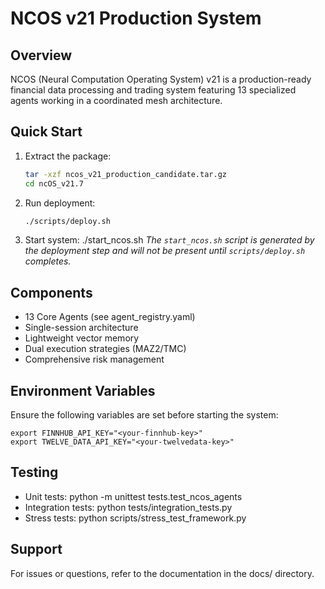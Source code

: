 # NCOS v21 Production System

## Overview
NCOS (Neural Computation Operating System) v21 is a production-ready financial data processing and trading system featuring 13 specialized agents working in a coordinated mesh architecture.

## Quick Start
1. Extract the package:
   ```bash
   tar -xzf ncos_v21_production_candidate.tar.gz
   cd ncOS_v21.7
   ```
2. Run deployment:
   ```bash
   ./scripts/deploy.sh
   ```
3. Start system: ./start_ncos.sh
   *The `start_ncos.sh` script is generated by the deployment step and will not be present until `scripts/deploy.sh` completes.*

## Components
- 13 Core Agents (see agent_registry.yaml)
- Single-session architecture
- Lightweight vector memory
- Dual execution strategies (MAZ2/TMC)
- Comprehensive risk management

## Environment Variables
Ensure the following variables are set before starting the system:
```
export FINNHUB_API_KEY="<your-finnhub-key>"
export TWELVE_DATA_API_KEY="<your-twelvedata-key>"
```

## Testing
- Unit tests: python -m unittest tests.test_ncos_agents
- Integration tests: python tests/integration_tests.py
- Stress tests: python scripts/stress_test_framework.py

## Support
For issues or questions, refer to the documentation in the docs/ directory.
